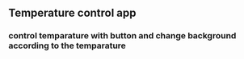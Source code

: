 ## Temperature control app

### control temparature with button and change background according to the temparature
